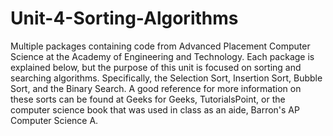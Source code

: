 # Unit-4-Sorting-Algorithms

Multiple packages containing code from Advanced Placement Computer Science at the Academy of Engineering and Technology. Each package is explained below, but the purpose of this unit is focused on sorting and searching algorithms. Specifically, the Selection Sort, Insertion Sort, Bubble Sort, and the Binary Search. A good reference for more information on these sorts can be found at Geeks for Geeks, TutorialsPoint, or the computer science book that was used in class as an aide, Barron's AP Computer Science A.
